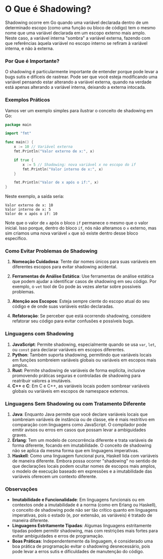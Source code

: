 # O Que é Shadowing?

Shadowing ocorre em Go quando uma variável declarada dentro de um determinado escopo (como uma função ou bloco de código) tem o mesmo nome que uma variável declarada em um escopo externo mais amplo. Neste caso, a variável interna "sombra" a variável externa, fazendo com que referências àquela variável no escopo interno se refiram à variável interna, e não à externa.

### Por Que é Importante?

O shadowing é particularmente importante de entender porque pode levar a bugs sutis e difíceis de rastrear. Pode ser que você esteja modificando uma variável pensando estar alterando a variável externa, quando na verdade está apenas alterando a variável interna, deixando a externa intocada.

### Exemplos Práticos

Vamos ver um exemplo simples para ilustrar o conceito de shadowing em Go:

```go
package main

import "fmt"

func main() {
    x := 10 // Variável externa
    fmt.Println("Valor externo de x:", x)

    if true {
        x := 5 // Shadowing: nova variável x no escopo do if
        fmt.Println("Valor interno de x:", x)
    }

    fmt.Println("Valor de x após o if:", x)
}
```

Neste exemplo, a saída seria:

```
Valor externo de x: 10
Valor interno de x: 5
Valor de x após o if: 10
```

Note que o valor de `x` após o bloco `if` permanece o mesmo que o valor inicial. Isso porque, dentro do bloco `if`, nós não alteramos o `x` externo, mas sim criamos uma nova variável `x` que só existe dentro desse bloco específico.

### Como Evitar Problemas de Shadowing

1. **Nomeação Cuidadosa**: Tente dar nomes únicos para suas variáveis em diferentes escopos para evitar shadowing acidental.
2. **Ferramentas de Análise Estática**: Use ferramentas de análise estática que podem ajudar a identificar casos de shadowing em seu código. Por exemplo, o `vet` tool de Go pode às vezes alertar sobre possíveis problemas.

3. **Atenção aos Escopos**: Esteja sempre ciente do escopo atual do seu código e de onde suas variáveis estão declaradas.

4. **Refatoração**: Se perceber que está ocorrendo shadowing, considere refatorar seu código para evitar confusões e possíveis bugs.

### Linguagens com Shadowing

1. **JavaScript**: Permite shadowing, especialmente quando se usa `var`, `let`, ou `const` para declarar variáveis em escopos diferentes.
2. **Python**: Também suporta shadowing, permitindo que variáveis locais em funções sombreiem variáveis globais ou variáveis em escopos mais amplos.
3. **Rust**: Permite shadowing de variáveis de forma explícita, inclusive promovendo práticas seguras e controladas de shadowing para reatribuir valores a imutáveis.
4. **C++** e **C**: Em C e C++, as variáveis locais podem sombrear variáveis globais ou variáveis em escopos de namespace externos.

### Linguagens Sem Shadowing ou com Tratamento Diferente

1. **Java**: Enquanto Java permite que você declare variáveis locais que sombreiam variáveis de instância ou de classe, ele é mais restritivo em comparação com linguagens como JavaScript. O compilador pode emitir avisos ou erros em casos que possam levar a ambiguidades graves.
2. **Erlang**: Tem um modelo de concorrência diferente e trata variáveis de forma diferente, focando em imutabilidade. O conceito de shadowing não se aplica da mesma forma que em linguagens imperativas.
3. **Haskell**: Como uma linguagem funcional pura, Haskell lida com variáveis de maneira diferente. Embora possa ocorrer "shadowing" no sentido de que declarações locais podem ocultar nomes de escopos mais amplos, o modelo de execução baseado em expressões e a imutabilidade das variáveis oferecem um contexto diferente.

### Observações

- **Imutabilidade e Funcionalidade**: Em linguagens funcionais ou em contextos onde a imutabilidade é a norma (como em Erlang ou Haskell), o conceito de shadowing pode não ser tão crítico quanto em linguagens imperativas, pois o estado (e, por extensão, as variáveis) é tratado de maneira diferente.
- **Linguagens Estritamente Tipadas**: Algumas linguagens estritamente tipadas podem permitir shadowing, mas com restrições mais fortes para evitar ambiguidades e erros de programação.
- **Boas Práticas**: Independentemente da linguagem, é considerado uma boa prática de programação evitar o shadowing desnecessário, pois pode levar a erros sutis e dificuldades de manutenção do código.
